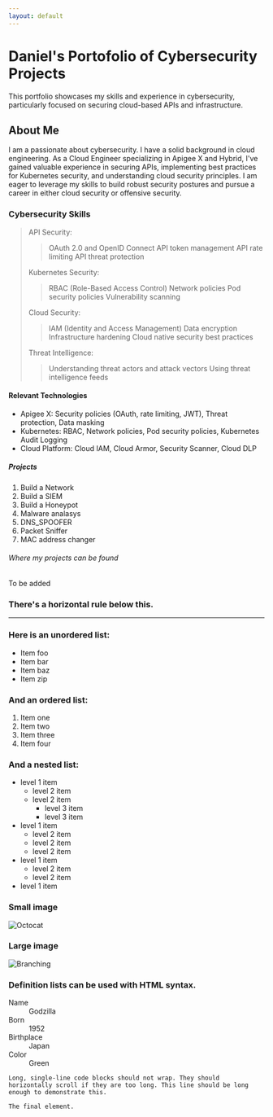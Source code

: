 ```yaml
---
layout: default
---
```


# Daniel's Portofolio of Cybersecurity Projects

This portfolio showcases my skills and experience in cybersecurity, particularly focused on securing cloud-based APIs and infrastructure.

## About Me

I am a passionate about cybersecurity. I have a solid background in cloud engineering. As a Cloud Engineer specializing in Apigee X and Hybrid, I've gained valuable experience in securing APIs, implementing best practices for Kubernetes security, and understanding cloud security principles. I am eager to leverage my skills to build robust security postures and pursue a career in either cloud security or offensive security.

### Cybersecurity Skills

> API Security:
>> OAuth 2.0 and OpenID Connect
>> API token management
>> API rate limiting
>> API threat protection
>
> Kubernetes Security:
>> RBAC (Role-Based Access Control)
>> Network policies
>> Pod security policies
>> Vulnerability scanning
>
> Cloud Security:
>> IAM (Identity and Access Management)
>> Data encryption
>> Infrastructure hardening
>> Cloud native security best practices
>
>Threat Intelligence:
>> Understanding threat actors and attack vectors
>> Using threat intelligence feeds

#### Relevant Technologies

*   Apigee X: Security policies (OAuth, rate limiting, JWT), Threat protection, Data masking
*   Kubernetes: RBAC, Network policies, Pod security policies, Kubernetes Audit Logging
*   Cloud Platform: Cloud IAM, Cloud Armor, Security Scanner, Cloud DLP

##### Projects

1.  Build a Network
2.  Build a SIEM
3.  Build a Honeypot
4.  Malware analasys
5.  DNS_SPOOFER
6.  Packet Sniffer
7.  MAC address changer

###### Where my projects can be found

To be added

### There's a horizontal rule below this.

* * *

### Here is an unordered list:

*   Item foo
*   Item bar
*   Item baz
*   Item zip

### And an ordered list:

1.  Item one
1.  Item two
1.  Item three
1.  Item four

### And a nested list:

- level 1 item
  - level 2 item
  - level 2 item
    - level 3 item
    - level 3 item
- level 1 item
  - level 2 item
  - level 2 item
  - level 2 item
- level 1 item
  - level 2 item
  - level 2 item
- level 1 item

### Small image

![Octocat](https://github.githubassets.com/images/icons/emoji/octocat.png)

### Large image

![Branching](https://guides.github.com/activities/hello-world/branching.png)


### Definition lists can be used with HTML syntax.

<dl>
<dt>Name</dt>
<dd>Godzilla</dd>
<dt>Born</dt>
<dd>1952</dd>
<dt>Birthplace</dt>
<dd>Japan</dd>
<dt>Color</dt>
<dd>Green</dd>
</dl>

```
Long, single-line code blocks should not wrap. They should horizontally scroll if they are too long. This line should be long enough to demonstrate this.
```

```
The final element.
```
